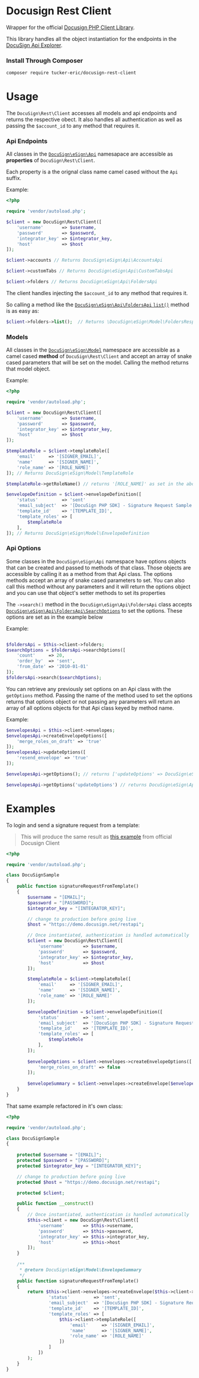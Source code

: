 # Docusign Rest Client
Wrapper for the official [Docusign PHP Client Library](https://github.com/docusign/docusign-php-client).

This library handles all the object instantiation for the endpoints in the [DocuSign Api Explorer](http://iodocs.docusign.com/).

### Install Through Composer

```bash
composer require tucker-eric/docusign-rest-client
```



# Usage

The `DocuSign\Rest\Client` accesses all models and api endpoints and returns the respective obect.  It also handles all authentication as well as passing the `$account_id` to any method that requires it.

### Api Endpoints

All classes in the [`DocuSign\eSign\Api`](https://github.com/docusign/docusign-php-client/tree/master/src/Api) namesapace are accessible as **properties** of `DocuSign\Rest\Client`.

Each property is a the orignal class name camel cased without the `Api` suffix.

Example:

```php
<?php

require 'vendor/autoload.php';

$client = new DocuSign\Rest\Client([
	'username'       => $username,
	'password'       => $password,
	'integrator_key' => $integrator_key,
	'host'           => $host
]);

$client->accounts // Returns DocuSign\eSign\Api\AccountsApi

$client->customTabs // Returns DocuSign\eSign\Api\CustomTabsApi

$client->folders // Returns DocuSign\eSign\Api\FoldersApi

```
The client handles injecting the `$account_id` to any method that requires it.

So calling a method like the [`DocuSign\eSign\Api\FoldersApi` `list()`](https://github.com/docusign/docusign-php-client/blob/master/src/Api/FoldersApi.php#L638) method is as easy as:

```php
$client->folders->list();  // Returns \DocuSign\eSign\Model\FoldersResponse
```

### Models

All classes in the [`DocuSign\eSign\Model`](https://github.com/docusign/docusign-php-client/tree/master/src/Model) namespace are accessible as a camel cased **method** of `DocuSign\Rest\Client` and accept an array of snake cased parameters that will be set on the model.  Calling the method returns that model object.

Example:

```php
<?php

require 'vendor/autoload.php';

$client = new DocuSign\Rest\Client([
	'username'       => $username,
	'password'       => $password,
	'integrator_key' => $integrator_key,
	'host'           => $host
]);

$templateRole = $client->templateRole([
	'email' 	=> '[SIGNER_EMAIL]',
	'name'  	=> '[SIGNER_NAME]',
	'role_name' => '[ROLE_NAME]'
]); // Returns DocuSign\eSign\Model\TemplateRole

$templateRole->getRoleName() // returns '[ROLE_NAME]' as set in the above method.

$envelopeDefinition = $client->envelopeDefinition([
	'status'         => 'sent'
	'email_subject'  => '[DocuSign PHP SDK] - Signature Request Sample',
	'template_id'    => '[TEMPLATE_ID]',
	'template_roles' => [
		$templateRole
	],
]); // Returns DocuSign\eSign\Model\EnvelopeDefinition

```
### Api Options

Some classes in the `DocuSign\eSign\Api` namespace have options objects that can be created and passed to methods of that class.  Those objects are accessible by calling it as a method from that Api class.  The options methods accept an array of snake cased parameters to set.  You can also call this method without any parameters and it will return the options object and you can use that object's setter methods to set its properties

The `->search()` method in the `DocuSign\eSign\Api\FoldersApi` class accepts [`DocuSign\eSign\Api\FoldersApi\SearchOptions`](https://github.com/docusign/docusign-php-client/blob/master/src/Api/FoldersApi.php#L37) to set the options.  These options are set as in the example below

Example:

```php

$foldersApi = $this->client->folders;
$searchOptions = $foldersApi->searchOptions([
	'count'     => 20,
	'order_by'  => 'sent',
	'from_date' => '2010-01-01'
]);
$foldersApi->search($searchOptions);

```
You can retrieve any previously set options on an Api class with the `getOptions` method.  Passing the name of the method used to set the options returns that options object or not passing any parameters will return an array of all options objects for that Api class keyed by method name.

Example:

```php
$envelopesApi = $this->client->envelopes;
$envelopesApi->createEnvelopeOptions([
	'merge_roles_on_draft' => 'true'
]);
$envelopesApi->updateOptions([
	'resend_envelope' => 'true'
]);

$envelopesApi->getOptions(); // returns ['updateOptions' => DocuSign\eSign\Api\EnvelopesApi\UpdateOptions, 'createEnvelopeOptions' => DocuSign\eSign\Api\EnvelopesApi\CreateEnvelopeOptions]

$envelopesApi->getOptions('updateOptions') // returns DocuSign\eSign\Api\EnvelopesApi\UpdateOptions

```

# Examples

To login and send a signature request from a template:

> This will produce the same result as [this example](https://github.com/Tucker-Eric/docusign-rest-client/blob/master/docusign-template-example.md) from official Docusign Client

```php
<?php

require 'vendor/autoload.php';

class DocuSignSample
{
	public function signatureRequestFromTemplate()
	{
		$username = "[EMAIL]";
        $password = "[PASSWORD]";
        $integrator_key = "[INTEGRATOR_KEY]";

		// change to production before going live
        $host = "https://demo.docusign.net/restapi";

		// Once instantiated, authentication is handled automatically
        $client = new DocuSign\Rest\Client([
			'username'       => $username,
			'password'       => $password,
			'integrator_key' => $integrator_key,
			'host'           => $host
        ]);

    	$templateRole = $client->templateRole([
			'email' 	=> '[SIGNER_EMAIL]',
			'name'  	=> '[SIGNER_NAME]',
			'role_name' => '[ROLE_NAME]'
    	]);

    	$envelopeDefinition = $client->envelopeDefinition([
    		'status'         => 'sent',
    		'email_subject'  => '[DocuSign PHP SDK] - Signature Request Sample',
    		'template_id'    => '[TEMPLATE_ID]',
    		'template_roles' => [
    			$templateRole
    		],
    	]);
		
    	$envelopeOptions = $client->envelopes->createEnvelopeOptions([			
			'merge_roles_on_draft' => false
    	]);
		
    	$envelopeSummary = $client->envelopes->createEnvelope($envelopeDefinition, $envelopeOptions);
	}
}
```

That same example refactored in it's own class:

```php
<?php

require 'vendor/autoload.php';

class DocuSignSample
{
	
	protected $username = "[EMAIL]";
    protected $password = "[PASSWORD]";
    protected $integrator_key = "[INTEGRATOR_KEY]";

	// change to production before going live
    protected $host = "https://demo.docusign.net/restapi";

	protected $client;

	public function __construct()
	{
		// Once instantiated, authentication is handled automatically
        $this->client = new DocuSign\Rest\Client([
			'username'       => $this->username,
			'password'       => $this->password,
			'integrator_key' => $this->integrator_key,
			'host'           => $this->host
        ]);
	}
	
	/**     
     * @return DocuSign\eSign\Model\EnvelopeSummary
     */
	public function signatureRequestFromTemplate()
	{
    	return $this->client->envelopes->createEnvelope($this->client->envelopeDefinition([
	    		'status'         => 'sent',
	    		'email_subject'  => '[DocuSign PHP SDK] - Signature Request Sample',
	    		'template_id'    => '[TEMPLATE_ID]',
	    		'template_roles' => [
	    			$this->client->templateRole([
						'email' 	=> '[SIGNER_EMAIL]',
						'name'  	=> '[SIGNER_NAME]',
						'role_name' => '[ROLE_NAME]'
			    	])
	    		]
	    	])
    	);
	}
}
```
